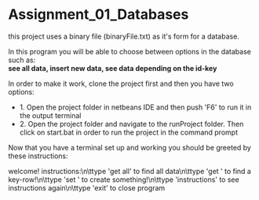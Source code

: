 # Assignment_01_Databases

<p>this project uses a binary file (binaryFile.txt) as it's form for a database.</p>

<p>In this program you will be able to choose between options in the database such as:<br/> <b>see all data, insert new data, see data depending on the id-key</b></p>


In order to make it work, clone the project first and then you have two options:
<ul>
  <li>1. Open the project folder in netbeans IDE and then push 'F6' to run it in the output terminal</li>
  <li>2. Open the project folder and navigate to the runProject folder. Then click on start.bat in order to run the project in the command prompt</li>
</ul>

<p>Now that you have a terminal set up and working you should be greeted by these instructions:</p>
<p>welcome! instructions:\n\ttype 'get all' to find all data\n\ttype 'get <key value>' to find a key-row!\n\ttype 'set <key value> <name value> <age value>' to create something!\n\ttype 'instructions' to see instructions again\n\ttype 'exit' to close program</p>
